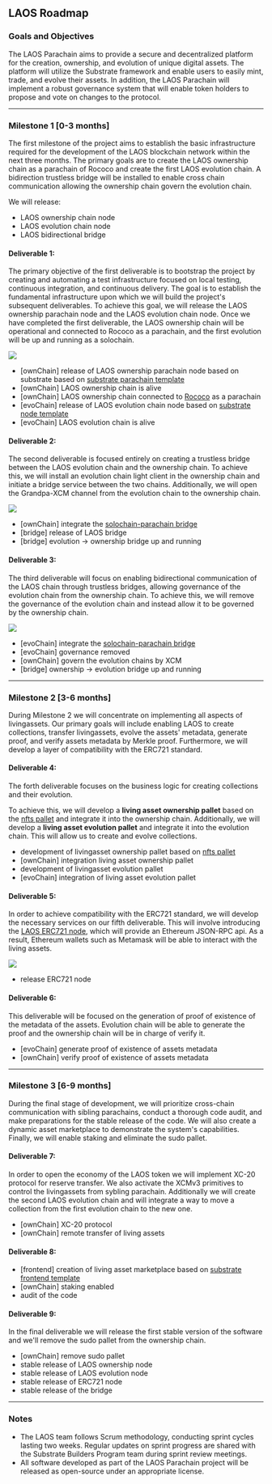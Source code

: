 ## **LAOS Roadmap**

### **Goals and Objectives**

The LAOS Parachain aims to provide a secure and decentralized platform for the creation, ownership, and evolution of unique digital assets. The platform will utilize the Substrate framework and enable users to easily mint, trade, and evolve their assets. In addition, the LAOS Parachain will implement a robust governance system that will enable token holders to propose and vote on changes to the protocol.

---
### **Milestone 1 [0-3 months]**

The first milestone of the project aims to establish the basic infrastructure required for the development of 
the LAOS blockchain network within the next three months. The primary goals are to create the LAOS ownership 
chain as a parachain of Rococo and create the first LAOS evolution chain. A bidirection trustless bridge will 
be installed to enable cross chain communication allowing the ownership chain govern the evolution chain.


We will release:
- LAOS ownership chain node
- LAOS evolution chain node
- LAOS bidirectional bridge

#### **Deliverable 1**: 
The primary objective of the first deliverable is to bootstrap the project by creating and automating a test 
infrastructure focused on local testing, continuous integration, and continuous delivery. The goal is to 
establish the fundamental infrastructure upon which we will build the project's subsequent deliverables. 
To achieve this goal, we will release the LAOS ownership parachain node and the LAOS evolution chain node. 
Once we have completed the first deliverable, the LAOS ownership chain will be operational and connected to 
Rococo as a parachain, and the first evolution will be up and running as a solochain.

![](./relay_ownership_evolution.drawio.svg)
- [ownChain] release of LAOS ownership parachain node based on substrate based on [substrate parachain template](https://github.com/substrate-developer-hub/substrate-parachain-template)
- [ownChain] LAOS ownership chain is alive
- [ownChain] LAOS ownership chain connected to [Rococo](https://substrate.io/developers/rococo-network) as a parachain
- [evoChain] release of LAOS evolution chain node based on [substrate node template](https://github.com/substrate-developer-hub/substrate-node-template)
- [evoChain] LAOS evolution chain is alive 

#### **Deliverable 2**: 
The second deliverable is focused entirely on creating a trustless bridge between the LAOS evolution chain 
and the ownership chain. To achieve this, we will install an evolution chain light client in the ownership 
chain and initiate a bridge service between the two chains. Additionally, we will open the Grandpa-XCM 
channel from the evolution chain to the ownership chain.

![](./relay_ownership_evolution_bridge.drawio.svg)

- [ownChain] integrate the [solochain-parachain bridge](https://github.com/paritytech/solo-para-bridge-poc)
- [bridge] release of LAOS bridge
- [bridge] evolution -> ownership bridge up and running

#### **Deliverable 3**: 
The third deliverable will focus on enabling bidirectional communication of the LAOS chain through trustless 
bridges, allowing governance of the evolution chain from the ownership chain. To achieve this, we will remove 
the governance of the evolution chain and instead allow it to be governed by the ownership chain. 

![](./relay_ownership_evolution_duplexbridge.drawio.svg)

- [evoChain] integrate the [solochain-parachain bridge](https://github.com/paritytech/solo-para-bridge-poc)
- [evoChain] governance removed
- [ownChain] govern the evolution chains by XCM
- [bridge] ownership -> evolution bridge up and running

---
### **Milestone 2 [3-6 months]**
During Milestone 2 we will concentrate on implementing all aspects of livingassets. Our primary goals will include enabling LAOS to create collections, transfer livingassets, evolve the assets' metadata, generate proof, and verify assets metadata by Merkle proof. Furthermore, we will develop a layer of compatibility with the ERC721 standard.

#### **Deliverable 4**:
The forth deliverable focuses on the business logic for creating collections and their evolution.

To achieve this, we will develop a **living asset ownership pallet** based on the [nfts pallet](https://github.com/paritytech/substrate/tree/master/frame/nfts)  and integrate it into the ownership chain. Additionally, we will develop a **living asset evolution pallet** and integrate it into the evolution chain. This will allow us to create and evolve collections.

- development of livingasset ownership pallet based on [nfts pallet](https://github.com/paritytech/substrate/tree/master/frame/nfts) 
- [ownChain] integration living asset ownership pallet  
- development of livingasset evolution pallet
- [evoChain] integration of living asset evolution pallet
#### **Deliverable 5**:
In order to achieve compatibility with the ERC721 standard, we will develop the necessary services on our fifth deliverable. This will involve introducing the [LAOS ERC721 node](./erc721Capabilities/README.md), which will provide an Ethereum JSON-RPC api. As a result, Ethereum wallets such as Metamask will be able to interact with the living assets.

![](./erc721Capabilities/nodes-infrastructure.drawio.svg)

- release ERC721 node 
#### **Deliverable 6**:
This deliverable will be focused on the generation of proof of existence of the metadata of the assets. Evolution chain will be able to generate the proof and the ownership chain will be in charge of verify it.

- [evoChain] generate proof of existence of assets metadata
- [ownChain] verify proof of existence of assets metadata

---
### **Milestone 3 [6-9 months]**
During the final stage of development, we will prioritize cross-chain communication with sibling parachains, conduct a thorough code audit, and make preparations for the stable release of the code. We will also create a dynamic asset marketplace to demonstrate the system's capabilities. Finally, we will enable staking and eliminate the sudo pallet.

#### **Deliverable 7**:
In order to open the economy of the LAOS token we will implement XC-20 protocol for reserve transfer. We also activate the XCMv3 primitives to control the livingassets from sybling parachain. Additionally we will create the second LAOS evolution chain and will integrate a way to move a collection from the first evolution chain to the new one.

- [ownChain] XC-20 protocol
- [ownChain] remote transfer of living assets

#### **Deliverable 8**:
- [frontend] creation of living asset marketplace based on [substrate frontend template](https://github.com/substrate-developer-hub/substrate-front-end-template)
- [ownChain] staking enabled
- audit of the code
#### **Deliverable 9**:
In the final deliverable we will release the first stable version of the software and we'll remove the sudo pallet from the ownership chain.

- [ownChain] remove sudo pallet
- stable release of LAOS ownership node
- stable release of LAOS evolution node
- stable release of ERC721 node
- stable release of the bridge
---
### Notes

- The LAOS team follows Scrum methodology, conducting sprint cycles lasting two weeks. Regular updates on sprint progress are shared with the Substrate Builders Program team during sprint review meetings.
- All software developed as part of the LAOS Parachain project will be released as open-source under an appropriate license.